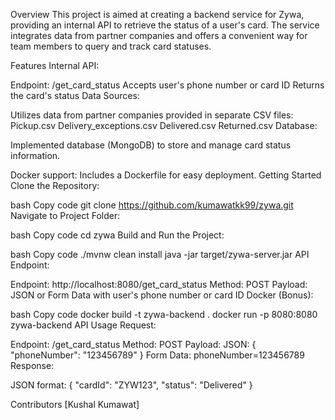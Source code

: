 Overview
This project is aimed at creating a backend service for Zywa, providing an internal API to retrieve the status of a user's card. The service integrates data from partner companies and offers a convenient way for team members to query and track card statuses.

Features
Internal API:

Endpoint: /get_card_status
Accepts user's phone number or card ID
Returns the card's status
Data Sources:

Utilizes data from partner companies provided in separate CSV files:
Pickup.csv
Delivery_exceptions.csv
Delivered.csv
Returned.csv
Database:

Implemented database (MongoDB) to store and manage card status information.

Docker support: Includes a Dockerfile for easy deployment.
Getting Started
Clone the Repository:

bash
Copy code
git clone https://github.com/kumawatkk99/zywa.git
Navigate to Project Folder:

bash
Copy code
cd zywa
Build and Run the Project:

bash
Copy code
./mvnw clean install
java -jar target/zywa-server.jar
API Endpoint:

Endpoint: http://localhost:8080/get_card_status
Method: POST
Payload: JSON or Form Data with user's phone number or card ID
Docker (Bonus):

bash
Copy code
docker build -t zywa-backend .
docker run -p 8080:8080 zywa-backend
API Usage
Request:

Endpoint: /get_card_status
Method: POST
Payload:
JSON: { "phoneNumber": "123456789" }
Form Data: phoneNumber=123456789
Response:

JSON format: { "cardId": "ZYW123", "status": "Delivered" }


Contributors
[Kushal Kumawat]
